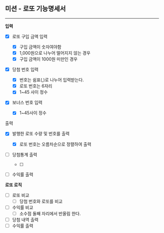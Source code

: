 ## 미션 - 로또 기능명세서

---

**입력**

- [X] 로또 구입 금액 입력

  - [X] 구입 금액이 숫자여야함
  - [X] 1,000원으로 나누어 떨어지지 않는 경우
  - [X] 구입 금액이 1000원 미만인 경우
- [X] 당첨 번호 입력

  - [X] 번호는 쉼표(,)로 나누어 입력받는다.
  - [X] 로또 번호는 6자리
  - [X] 1~45 사이 정수
- [X] 보너스 번호 입력

  - [X] 1~45사이 정수

출력

- [X] 발행한 로또 수량 및 번호를 출력

  - [X] 로또 번호는 오름차순으로 정렬하여 출력
- [ ] 당첨통계 출력

  - [ ] 

- [ ] 수익률 출력

**로또 로직**

- [ ] 로또 비교
  - [ ] 당첨 번호와 로또를 비교
- [ ] 수익률 비교
  - [ ] 소수점 둘째 자리에서 반올림 한다.
- [ ] 당첨 내역 출력
- [ ] 수익률 출력
